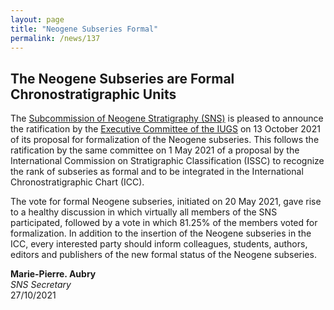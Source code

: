 ```yaml
---
layout: page
title: "Neogene Subseries Formal"
permalink: /news/137
---
```

## The Neogene Subseries are Formal Chronostratigraphic Units

The [Subcommission of Neogene Stratigraphy (SNS)](https://neogene.stratigraphy.org/) is pleased to announce the ratification by the [Executive Committee of the IUGS](https://www.iugs.org/executive) on 13 October 2021 of its proposal for formalization of the Neogene subseries. This follows the ratification by the same committee on 1 May 2021 of a proposal by the International Commission on Stratigraphic Classification (ISSC) to recognize the rank of subseries as formal and to be integrated in the International Chronostratigraphic Chart (ICC). 

The vote for formal Neogene subseries, initiated on 20 May 2021, gave rise to a healthy discussion in which virtually all members of the SNS participated, followed by a vote in which 81.25% of the members voted for formalization. In addition to the insertion of the Neogene  subseries in the ICC, every interested party should inform colleagues, students, authors, editors  and publishers of the new formal status of the Neogene subseries.

**Marie-Pierre. Aubry**  
_SNS Secretary_  
27/10/2021
